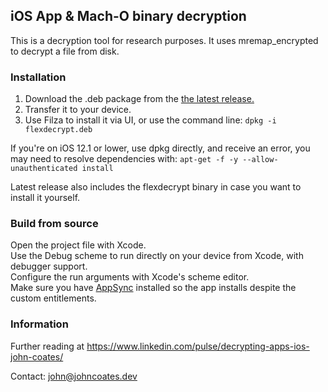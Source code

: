 ## iOS App & Mach-O binary decryption
This is a decryption tool for research purposes. It uses mremap_encrypted to decrypt a file from disk.  

### Installation  
1. Download the .deb package from the [the latest release.](https://github.com/JohnCoates/flexdecrypt/releases/latest)
2. Transfer it to your device.
3. Use Filza to install it via UI, or use the command line: `dpkg -i flexdecrypt.deb`

If you're on iOS 12.1 or lower, use dpkg directly, and receive an error, you may need to resolve dependencies with: `apt-get -f -y --allow-unauthenticated install`

Latest release also includes the flexdecrypt binary in case you want to install it yourself.

### Build from source
Open the project file with Xcode.  
Use the Debug scheme to run directly on your device from Xcode, with debugger support.  
Configure the run arguments with Xcode's scheme editor.  
Make sure you have [AppSync](https://cydia.akemi.ai/) installed so the app installs despite the custom entitlements.


### Information

Further reading at https://www.linkedin.com/pulse/decrypting-apps-ios-john-coates/

Contact: john@johncoates.dev
